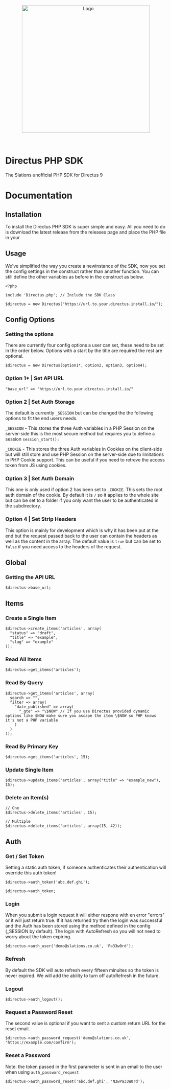 <p align="center"><img width="400" alt="Logo" src="https://cdn.slations.co.uk/images/Slations-Logo.svg"></p>

<br>

# Directus PHP SDK

The Slations unofficial PHP SDK for Directus 9


# Documentation

## Installation

To install the Directus PHP SDK is super simple and easy. All you need to do is download the latest release from the releases page and place the PHP file in your 

## Usage

We've simplified the way you create a newinstance of the SDK, now you set the config settings in the construct rather than another function. You can still define the other variables as before in the construct as below.

```
<?php 

include 'Directus.php'; // Include the SDK Class 

$directus = new Directus("https://url.to.your.directus.install.io/");

```


## Config Options

### Setting the options

There are currently four config options a user can set, these need to be set in the order below. Options with a start by the title are required the rest are optional.

```
$directus = new Directus(option1*, option2, option3, option4);
```

### Option 1* | Set API URL
```
"base_url" => "https://url.to.your.directus.install.io/"
```

### Option 2 | Set Auth Storage

The default is currently `_SESSION` but can be changed the the following options to fit the end users needs.

`_SESSION` - This stores the three Auth variables in a PHP Session on the server-side this is the most secure method but requires you to define a session `session_start();`

`_COOKIE` - This stores the three Auth variables in Cookies on the client-side but will still store and use PHP Session on the server-side due to limitations in PHP Cookie support. This can be useful if you need to retreve the access token from JS using cookies.

### Option 3 | Set Auth Domain

This one is only used if option 2 has been set to `_COOKIE`. This sets the root auth domain of the cookie. By default it is `/` so it applies to the whole site but can be set to a folder if you only want the user to be authenticated in the subdirectory.

### Option 4 | Set Strip Headers

This option is mainly for development which is why it has been put at the end but the request passed back to the user can contain the headers as well as the content in the array. The default value is `true` but can be set to `false` if you need access to the headers of the request.



## Global

### Getting the API URL
```
$directus->base_url;
```


## Items

### Create a Single Item
```
$directus->create_items('articles', array(
  "status" => "draft",
  "title" => "example",
  "slug" => "example"
));
```

### Read All Items
```
$directus->get_items('articles');
```

### Read By Query
```
$directus->get_items('articles', array(
  search => "",
  filter => array(
    "date_published" => array(
      "_gte" => "\$NOW" // If you use Directus provided dynamic options like $NOW make sure you ascape the item \$NOW so PHP knows it's not a PHP variable
    )
  )
));
```

### Read By Primary Key
```
$directus->get_items('articles', 15);
```

### Update Single Item
```
$directus->update_items('articles', array("title" => "example_new"), 15);
```

### Delete an Item(s)
```
// One
$directus->delete_items('articles', 15);

// Multiple
$directus->delete_items('articles', array(15, 42));
```


## Auth

### Get / Set Token
Setting a static auth token, if someone authenticates their authentication will override this auth token!
```
$directus->auth_token('abc.def.ghi');

$directus->auth_token;
```

### Login
When you submit a login request it will either respone with en error "errors" or it will just return true. If it has returned try then the login was successful and the Auth has been stored using the method defined in the config (_SESSION by default). The login with AutoRefresh so you will not need to worry about the token expiring.
```
$directus->auth_user('demo@slations.co.uk', 'Pa33w0rd');
```

### Refresh

By default the SDK will auto refresh every fifteen minuites so the token is never expired. We will add the ability to turn off autoRefresh in the future.

### Logout
```
$directus->auth_logout();
```

### Request a Password Reset
The second value is optional if you want to sent a custom return URL for the reset email.
```
$directus->auth_password_request('demo@slations.co.uk', 'https://example.com/comfirm');
```

### Reset a Password
Note: the token passed in the first parameter is sent in an email to the user when using `auth_password_request`
```
$directus->auth_password_reset('abc.def.ghi', 'N3wPa33W0rd');
```
